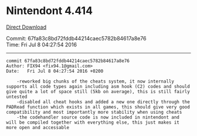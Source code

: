 # Nintendont 4.414
[Direct Download](./Nintendont.zip)

Commit: 67fa83c8bd72fddb44214caec5782b84617a8e76  
Time: Fri Jul 8 04:27:54 2016   

-----

```
commit 67fa83c8bd72fddb44214caec5782b84617a8e76
Author: FIX94 <fix94.1@gmail.com>
Date:   Fri Jul 8 04:27:54 2016 +0200

    -reworked big chunks of the cheats system, it now internally supports all code types again including asm hook (C2) codes and should give quite a lot of space still (5kb on average), this is still fairly untested
    -disabled all cheat hooks and added a new one directly through the PADRead function which exists in all games, this should give very good compatibility and most importantly more stability when using cheats
    -the codehandler source code is now included in nintendont and will be compiled together with everything else, this just makes it more open and accessable
```
